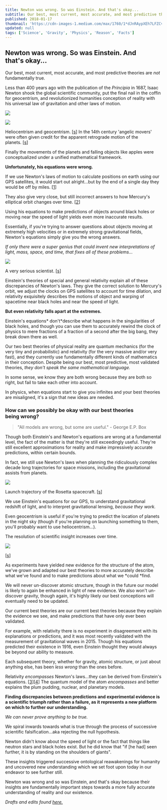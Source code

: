 ```yaml
---
title: Newton was wrong. So was Einstein. And that's okay...
subtitle: Our best, most current, most accurate, and most predictive theories are not fundamentally true
published: 2018-01-17
thumbnail: 'https://cdn-images-1.medium.com/max/1760/1*dJnRAypXEh7LFZCvaNpOhA.png'
updated: null
tags: ['Science', 'Gravity', 'Physics', 'Reason', 'Facts']
---
```

## Newton was wrong. So was Einstein. And that's okay...
Our best, most current, most accurate, and most predictive theories are *not* fundamentally true.

Less than 400 years ago with the publication of the *Principia* in 1687, Isaac Newton shook the global scientific community, put the final nail in the coffin for geocentrism, and revolutionized humanities conception of reality with his universal law of gravitation and other laws of motion.

![](https://cdn-images-1.medium.com/max/1760/1*lfBTOsyx5_ZL_cvrTYYugw.gif)

![](https://cdn-images-1.medium.com/max/1760/1*dJnRAypXEh7LFZCvaNpOhA.png)

Heliocentrism and geocentrism. [[s](https://www.google.com.mx/url?sa=t&rct=j&q=&esrc=s&source=web&cd=13&cad=rja&uact=8&ved=0ahUKEwjT_OfUlN_YAhVCOKwKHUJZCmoQFghgMAw&url=https%3A%2F%2Fen.wikipedia.org%2Fwiki%2FApparent_retrograde_motion&usg=AOvVaw2Fwr5xyZWiJviwMKEHI-ti)] In the 14th century 'angelic movers' were often given credit for the apparent retrograde motion of the planets. [[s](https://en.wikipedia.org/wiki/Dynamics_of_the_celestial_spheres#/media/File:Angelic_movers.jpg)]

Finally the movements of the planets and falling objects like apples were conceptualized under a unified mathematical framework.

__Unfortunately, his equations were wrong.__

If we use Newton's laws of motion to calculate positions on earth using our GPS satellites, it would start out alright...but by the end of a single day they would be off by miles. [[1](https://physics.stackexchange.com/questions/1061/why-does-gps-depend-on-relativity)]

They also give very close, but still incorrect answers to how Mercury's elliptical orbit changes over time. [[2](https://en.wikipedia.org/wiki/Tests_of_general_relativity#Perihelion_precession_of_Mercury)]

Using his equations to make predictions of objects around black holes or moving near the speed of light yields even more inaccurate results.

Essentially, if you're trying to answer questions about objects moving at extremely high velocities or in extremely strong gravitational fields, Newton's equations simply give you the wrong answers.

*If only there were a super genius that could invent new interpretations of light, mass, space, and time, that fixes all of these problems...*

![](https://cdn-images-1.medium.com/max/1320/1*_ez8p9tIe3yF0vMYt_-P4A.jpeg)

A very serious scientist. [[s](https://4.bp.blogspot.com/-XX1s8kCntRA/V9h9MRC1tII/AAAAAAAALDI/S86wtYPUjqYKVQoHYrGEvo0bpJ394-WRwCLcB/s1600/einstein_sticks_his_tongue_1951.jpg)]

Einstein's theories of special and general relativity explain all of these discrepancies of Newton's laws. They give the correct solution to Mercury's orbit, we adjust the clocks on GPS satellites to account for time dilation, and relativity exquisitely describes the motions of object and warping of spacetime near black holes and near the speed of light.

__But even relativity falls apart at the extremes.__

Einstein's equations* don't*describe what happens in the singularities of black holes, and though you can use them to accurately rewind the clock of physics to mere fractions of a fraction of a second after the big bang, they break down there as well.

Our two best theories of physical reality are quantum mechanics (for the very tiny and probabilistic) and relativity (for the very massive and/or very fast), and they currently use fundamentally different kinds of mathematics in their conception. Despite being our best, most predictive, most validated theories, *they don't speak the same mathematical language.*

In some sense, we know they are both wrong because they are both so right, but fail to take each other into account.

In physics, when equations start to give you infinites and your best theories are misaligned, it's a sign that new ideas are needed.

### How can we possibly be okay with our best theories being wrong?

> "All models are wrong, but some are useful." - George E.P. Box

Though both Einstein's and Newton's equations are wrong at a fundamental level, the fact of the matter is that they're still exceedingly useful. They're still excellent approximations for reality and make impressively accurate predictions, within certain bounds.

In fact, we still use Newton's laws when planning the ridiculously complex decade long trajectories for space missions, including the gravitational assists from planets.

![](https://cdn-images-1.medium.com/max/1760/1*N4h4srlwkGmGu8Jm8lqQYA.gif)

Launch trajectory of the Rosetta spacecraft. [[s](https://www.youtube.com/watch?v=ktrtvCvZb28)]

We use Einstein's equations for our GPS, to understand gravitational redshift of light, and to interpret gravitational lensing, *because they work.*

Even geocentrism is useful if you're trying to predict the location of planets in the night sky (though if you're planning on launching something to them, you'll probably want to use heliocentrism...).

The resolution of scientific insight increases over time.

![](https://cdn-images-1.medium.com/max/1760/1*B1iOPlrmO0HVqXffqLRhxQ.png)

[[s](http://www.compoundchem.com/wp-content/uploads/2016/10/The-History-of-the-Atom-%E2%80%93-Theories-and-Models.png)]

As experiments have yielded new evidence for the structure of the atom, we've grown and adapted our best theories to more accurately describe what we've found and to make predictions about what we *could *find.

We will never un-discover atomic structure, though in the future our model is likely to again be enhanced in light of new evidence. We also won't un-discover gravity, though again, it's highly likely our best conceptions will eventually need to be updated.

Our current best theories are our current best theories because they explain the evidence we see, and make predictions that have only ever been validated.

For example, with relativity there is no experiment in disagreement with its explanations or predictions, and it was most recently validated with the measurement of gravitational waves in 2015. Though his equations predicted their existence in 1916, even Einstein thought they would always be beyond our ability to measure.

Each subsequent theory, whether for gravity, atomic structure, or just about anything else, has been *less wrong* than the ones before.

Relativity *encompasses* Newton's laws...they can be derived from Einstein's equations. [[3](http://aip.scitation.org/doi/abs/10.1063/1.1664691)][[4](https://www.quora.com/How-can-we-derive-Newtons-law-of-gravitation-from-Einsteins-theory-of-relativity)] The quantum model of the atom *encompasses* and better explains the plum pudding, nuclear, and planetary models.

__Finding discrepancies between predictions and experimental evidence is a scientific triumph rather than a failure, as it represents a new platform on which to further our understanding.__

*We can never prove anything to be true.*

We spiral inwards towards what is true through the process of successive scientific falsification...aka rejecting the null hypothesis.

Newton didn't know about the speed of light or the fact that things like neutron stars and black holes exist. But he did know that "if [he had] seen further, it is by standing on the shoulders of giants".

These insights triggered successive ontological reawakenings for humanity and uncovered new understanding which we set foot upon today in our endeavor to see further still.

Newton was wrong and so was Einstein, and that's okay because their insights are fundamentally important steps towards a more fully accurate understanding of reality and our existence.

*Drafts and edits found* [*here.*](https://docs.google.com/document/d/1dwVDQY89vtC7lrYA1sTPKN9_eMm7HsOq_Rmi5B0vtxI/edit?usp=sharing)
